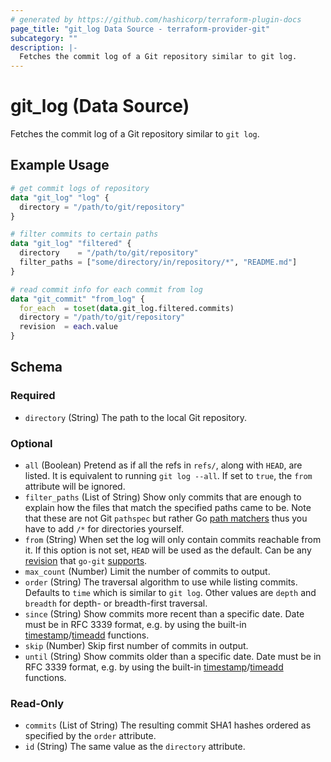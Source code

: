 ```yaml
---
# generated by https://github.com/hashicorp/terraform-plugin-docs
page_title: "git_log Data Source - terraform-provider-git"
subcategory: ""
description: |-
  Fetches the commit log of a Git repository similar to git log.
---
```


# git_log (Data Source)

Fetches the commit log of a Git repository similar to `git log`.

## Example Usage

```terraform
# get commit logs of repository
data "git_log" "log" {
  directory = "/path/to/git/repository"
}

# filter commits to certain paths
data "git_log" "filtered" {
  directory    = "/path/to/git/repository"
  filter_paths = ["some/directory/in/repository/*", "README.md"]
}

# read commit info for each commit from log
data "git_commit" "from_log" {
  for_each  = toset(data.git_log.filtered.commits)
  directory = "/path/to/git/repository"
  revision  = each.value
}
```

<!-- schema generated by tfplugindocs -->
## Schema

### Required

- `directory` (String) The path to the local Git repository.

### Optional

- `all` (Boolean) Pretend as if all the refs in `refs/`, along with `HEAD`, are listed. It is equivalent to running `git log --all`. If set to `true`, the `from` attribute will be ignored.
- `filter_paths` (List of String) Show only commits that are enough to explain how the files that match the specified paths came to be. Note that these are not Git `pathspec` but rather Go [path matchers](https://pkg.go.dev/path#Match) thus you have to add `/*` for directories yourself.
- `from` (String) When set the log will only contain commits reachable from it. If this option is not set, `HEAD` will be used as the default. Can be any [revision](https://www.git-scm.com/docs/gitrevisions) that `go-git` [supports](https://pkg.go.dev/github.com/go-git/go-git/v5#Repository.ResolveRevision).
- `max_count` (Number) Limit the number of commits to output.
- `order` (String) The traversal algorithm to use while listing commits. Defaults to `time` which is similar to `git log`. Other values are `depth` and `breadth` for depth- or breadth-first traversal.
- `since` (String) Show commits more recent than a specific date. Date must be in RFC 3339 format, e.g. by using the built-in [timestamp](https://www.terraform.io/language/functions/timestamp)/[timeadd](https://www.terraform.io/language/functions/timeadd) functions.
- `skip` (Number) Skip first number of commits in output.
- `until` (String) Show commits older than a specific date. Date must be in RFC 3339 format, e.g. by using the built-in [timestamp](https://www.terraform.io/language/functions/timestamp)/[timeadd](https://www.terraform.io/language/functions/timeadd) functions.

### Read-Only

- `commits` (List of String) The resulting commit SHA1 hashes ordered as specified by the `order` attribute.
- `id` (String) The same value as the `directory` attribute.



